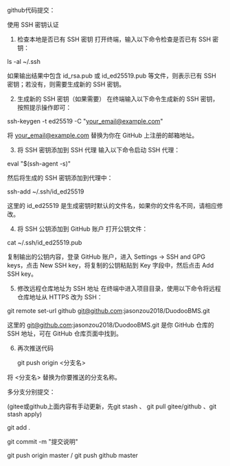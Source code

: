 github代码提交：

使用 SSH 密钥认证
1. 检查本地是否已有 SSH 密钥
打开终端，输入以下命令检查是否已有 SSH 密钥：
    
ls -al ~/.ssh

如果输出结果中包含 id_rsa.pub 或 id_ed25519.pub 等文件，则表示已有 SSH 密钥；若没有，则需要生成新的 SSH 密钥。

2. 生成新的 SSH 密钥（如果需要）
在终端输入以下命令生成新的 SSH 密钥，按照提示操作即可：
    
ssh-keygen -t ed25519 -C "your_email@example.com"

将 your_email@example.com 替换为你在 GitHub 上注册的邮箱地址。

3. 将 SSH 密钥添加到 SSH 代理
输入以下命令启动 SSH 代理：
    
eval "$(ssh-agent -s)"

然后将生成的 SSH 密钥添加到代理中：
    
ssh-add ~/.ssh/id_ed25519

这里的 id_ed25519 是生成密钥时默认的文件名，如果你的文件名不同，请相应修改。

4. 将 SSH 公钥添加到 GitHub 账户
打开公钥文件：
    
cat ~/.ssh/id_ed25519.pub

复制输出的公钥内容，登录 GitHub 账户，进入 Settings -> SSH and GPG keys，点击 New SSH key，将复制的公钥粘贴到 Key 字段中，然后点击 Add SSH key。

5. 修改远程仓库地址为 SSH 地址
在终端中进入项目目录，使用以下命令将远程仓库地址从 HTTPS 改为 SSH：
    
git remote set-url github git@github.com:jasonzou2018/DuodooBMS.git

这里的 git@github.com:jasonzou2018/DuodooBMS.git 是你 GitHub 仓库的 SSH 地址，可在 GitHub 仓库页面中找到。

6. 再次推送代码

    git push origin <分支名>

将 <分支名> 替换为你要推送的分支名称。


多分支分别提交：

(gitee或github上面内容有手动更新，先git stash 、 git pull gitee/github 、git stash apply)

git add .

git commit -m "提交说明"

git push origin master   / git push github master
